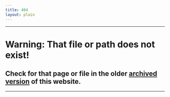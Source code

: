 ```yaml
---
title: 404
layout: plain
---
```

---
# Warning:  That file or path does not exist!
## Check for that page or file in the older [archived version](/archive) of this website.

---
